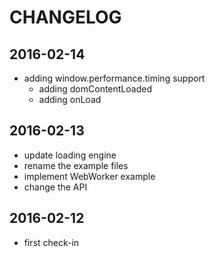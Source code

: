 # CHANGELOG

## 2016-02-14
- adding window.performance.timing support
    - adding domContentLoaded
    - adding onLoad

## 2016-02-13
- update loading engine
- rename the example files
- implement WebWorker example
- change the API

## 2016-02-12
- first check-in
